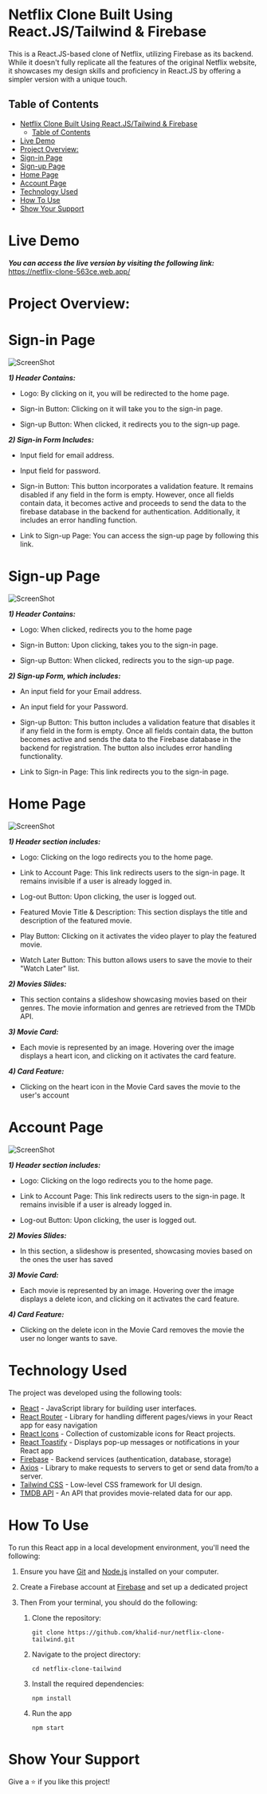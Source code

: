 # Netflix Clone Built Using React.JS/Tailwind & Firebase

This is a React.JS-based clone of Netflix, utilizing Firebase as its backend. While it doesn't fully replicate all the features of the original Netflix website, it showcases my design skills and proficiency in React.JS by offering a simpler version with a unique touch.

## Table of Contents

- [Netflix Clone Built Using React.JS/Tailwind \& Firebase](#netflix-clone-built-using-reactjstailwind--firebase)
  - [Table of Contents](#table-of-contents)
- [Live Demo](#live-demo)
- [Project Overview:](#project-overview)
- [Sign-in Page](#sign-in-page)
- [Sign-up Page](#sign-up-page)
- [Home Page](#home-page)
- [Account Page](#account-page)
- [Technology Used](#technology-used)
- [How To Use](#how-to-use)
- [Show Your Support](#show-your-support)

# Live Demo

**_You can access the live version by visiting the following link:_** https://netflix-clone-563ce.web.app/

# Project Overview:

# Sign-in Page

![ScreenShot](/src/assets/readmeImg/sign-in-page.png)

**_1) Header Contains:_**

- Logo: By clicking on it, you will be redirected to the home page.

- Sign-in Button: Clicking on it will take you to the sign-in page.

- Sign-up Button: When clicked, it redirects you to the sign-up page.

**_2) Sign-in Form Includes:_**

- Input field for email address.

- Input field for password.

- Sign-in Button: This button incorporates a validation feature. It remains disabled if any field in the form is empty. However, once all fields contain data, it becomes active and proceeds to send the data to the firebase database in the backend for authentication. Additionally, it includes an error handling function.

- Link to Sign-up Page: You can access the sign-up page by following this link.

# Sign-up Page

![ScreenShot](/src/assets/readmeImg/sign-up-page.png)

**_1) Header Contains:_**

- Logo: When clicked, redirects you to the home page

- Sign-in Button: Upon clicking, takes you to the sign-in page.

- Sign-up Button: When clicked, redirects you to the sign-up page.

**_2) Sign-up Form, which includes:_**

- An input field for your Email address.

- An input field for your Password.

- Sign-up Button: This button includes a validation feature that disables it if any field in the form is empty. Once all fields contain data, the button becomes active and sends the data to the Firebase database in the backend for registration. The button also includes error handling functionality.

- Link to Sign-in Page: This link redirects you to the sign-in page.

# Home Page

![ScreenShot](/src/assets/readmeImg/home-page.png)

**_1) Header section includes:_**

- Logo: Clicking on the logo redirects you to the home page.

- Link to Account Page: This link redirects users to the sign-in page. It remains invisible if a user is already logged in.

- Log-out Button: Upon clicking, the user is logged out.

- Featured Movie Title & Description: This section displays the title and description of the featured movie.

- Play Button: Clicking on it activates the video player to play the featured movie.

- Watch Later Button: This button allows users to save the movie to their "Watch Later" list.

**_2) Movies Slides:_**

- This section contains a slideshow showcasing movies based on their genres. The movie information and genres are retrieved from the TMDb API.

**_3) Movie Card:_**

- Each movie is represented by an image. Hovering over the image displays a heart icon, and clicking on it activates the card feature.

**_4) Card Feature:_**

- Clicking on the heart icon in the Movie Card saves the movie to the user's account

# Account Page

![ScreenShot](/src/assets/readmeImg/acount-page.png)

**_1) Header section includes:_**

- Logo: Clicking on the logo redirects you to the home page.

- Link to Account Page: This link redirects users to the sign-in page. It remains invisible if a user is already logged in.

- Log-out Button: Upon clicking, the user is logged out.

**_2) Movies Slides:_**

- In this section, a slideshow is presented, showcasing movies based on the ones the user has saved

**_3) Movie Card:_**

- Each movie is represented by an image. Hovering over the image displays a delete icon, and clicking on it activates the card feature.

**_4) Card Feature:_**

- Clicking on the delete icon in the Movie Card removes the movie the user no longer wants to save.

# Technology Used

The project was developed using the following tools:

- [React](https://reactjs.org/) - JavaScript library for building user interfaces.
- [React Router](https://reactrouter.com/en/main) - Library for handling different pages/views in your React app for easy navigation
- [React Icons](https://react-icons.github.io/react-icons) - Collection of customizable icons for React projects.
- [React Toastify](https://www.npmjs.com/package/react-toastify) - Displays pop-up messages or notifications in your React app
- [Firebase](https://firebase.google.com/) - Backend services (authentication, database, storage)
- [Axios](https://axios-http.com/docs/intro) - Library to make requests to servers to get or send data from/to a server.
- [Tailwind CSS](https://tailwindcss.com/) - Low-level CSS framework for UI design.
- [TMDB API](https://developer.themoviedb.org/docs) - An API that provides movie-related data for our app.

# How To Use

To run this React app in a local development environment, you'll need the following:

1. Ensure you have [Git](https://git-scm.com) and [Node.js](https://nodejs.org/en/download/) installed on your computer.

2. Create a Firebase account at [Firebase](https://firebase.com) and set up a dedicated project

3. Then From your terminal, you should do the following:

   1. Clone the repository:

      ```shell
      git clone https://github.com/khalid-nur/netflix-clone-tailwind.git

      ```

   2. Navigate to the project directory:

      ```shell
      cd netflix-clone-tailwind

      ```

   3. Install the required dependencies:

      ```shell
      npm install
      ```

   4. Run the app

      ```shell
      npm start
      ```

# Show Your Support

Give a ⭐️ if you like this project!
